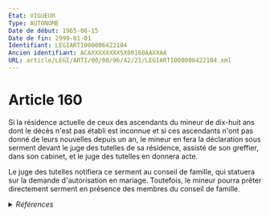 ```yaml
---
État: VIGUEUR
Type: AUTONOME
Date de début: 1965-06-15
Date de fin: 2999-01-01
Identifiant: LEGIARTI000006422104
Ancien identifiant: ACAXXXXXXXX5X00160AAXXAA
URL: article/LEGI/ARTI/00/00/06/42/21/LEGIARTI000006422104.xml
---
```


<h1>Article 160</h1>

Si la résidence actuelle de ceux des ascendants du mineur de dix-huit ans dont
le décès n'est pas établi est inconnue et si ces ascendants n'ont pas donné de
leurs nouvelles depuis un an, le mineur en fera la déclaration sous serment
devant le juge des tutelles de sa résidence, assisté de son greffier, dans son
cabinet, et le juge des tutelles en donnera acte.<br />

Le juge des tutelles notifiera ce serment au conseil de famille, qui statuera
sur la demande d'autorisation en mariage. Toutefois, le mineur pourra prêter
directement serment en présence des membres du conseil de famille.


<details>
  <summary><em>Références</em></summary>

  <h2>Articles faisant référence à l'article</h2>
  
  <ul>
    <li>
      <a href="https://legal.tricoteuses.fr//redirection/LEGIARTI000006283756?vers=git&vers=legifrance">Loi n° 64-1230 du 14 décembre 1964 portant modification des dispositions du code civil relatives à la tutelle et à l'émancipation - article 6 AUTONOME VIGUEUR, en vigueur depuis le 1965-06-15</a> SPEC_APPLI cible
    </li>
    <li>
      <a href="https://legal.tricoteuses.fr//redirection/LEGIARTI000006283757?vers=git&vers=legifrance">Loi n° 64-1230 du 14 décembre 1964 portant modification des dispositions du code civil relatives à la tutelle et à l'émancipation - article 7 AUTONOME VIGUEUR, en vigueur depuis le 1965-06-15</a> SPEC_APPLI cible
    </li>
    <li>
      <a href="https://legal.tricoteuses.fr//redirection/LEGIARTI000006283752?vers=git&vers=legifrance">Loi n°64-1230 du 14 décembre 1964 PORTANT MODIFICATION DES DISPOSITIONS DU CODE CIVIL RELATIVES A LA TUTELLE ET A L'EMANCIPATION: - article 2 ENTIEREMENT_MODIF</a> MODIFICATION cible
    </li>
    <li>
      <a href="https://legal.tricoteuses.fr//redirection/LEGIARTI000006283758?vers=git&vers=legifrance">Loi n° 64-1230 du 14 décembre 1964 portant modification des dispositions du code civil relatives à la tutelle et à l'émancipation - article 8 AUTONOME VIGUEUR, en vigueur depuis le 1965-06-15</a> SPEC_APPLI cible
    </li>
  </ul>
  
  <h2>Références faites par l'article</h2>
  
  <ul>
    <li>
      CODIFICATION source Loi 1803-03-14
    </li>
    <li>
      CREATION source Loi 1803-03-17 promulguée le 27 mars 1803
    </li>
    <li>
      1964-12-14 MODIFICATION source <a href="https://legal.tricoteuses.fr//redirection/LEGIARTI000006283752?vers=git&vers=legifrance">Loi n°64-1230 du 14 décembre 1964 PORTANT MODIFICATION DES DISPOSITIONS DU CODE CIVIL RELATIVES A LA TUTELLE ET A L'EMANCIPATION: - article 2 ENTIEREMENT_MODIF</a>
    </li>
    <li>
      1964-12-14 SPEC_APPLI source <a href="https://legal.tricoteuses.fr//redirection/LEGIARTI000006283756?vers=git&vers=legifrance">Loi n° 64-1230 du 14 décembre 1964 portant modification des dispositions du code civil relatives à la tutelle et à l'émancipation - article 6 AUTONOME VIGUEUR, en vigueur depuis le 1965-06-15</a>
    </li>
    <li>
      1964-12-14 SPEC_APPLI source <a href="https://legal.tricoteuses.fr//redirection/LEGIARTI000006283757?vers=git&vers=legifrance">Loi n° 64-1230 du 14 décembre 1964 portant modification des dispositions du code civil relatives à la tutelle et à l'émancipation - article 7 AUTONOME VIGUEUR, en vigueur depuis le 1965-06-15</a>
    </li>
    <li>
      1964-12-14 SPEC_APPLI source <a href="https://legal.tricoteuses.fr//redirection/LEGIARTI000006283758?vers=git&vers=legifrance">Loi n° 64-1230 du 14 décembre 1964 portant modification des dispositions du code civil relatives à la tutelle et à l'émancipation - article 8 AUTONOME VIGUEUR, en vigueur depuis le 1965-06-15</a>
    </li>
  </ul>
</details>
